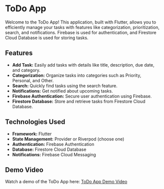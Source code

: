 # ToDo App

Welcome to the ToDo App! This application, built with Flutter, allows you to efficiently manage your tasks with features like categorization, prioritization, search, and notifications. Firebase is used for authentication, and Firestore Cloud Database is used for storing tasks.

## Features

- **Add Task:** Easily add tasks with details like title, description, due date, and category.
- **Categorization:** Organize tasks into categories such as Priority, Personal, and Other.
- **Search:** Quickly find tasks using the search feature.
- **Notifications:** Get notified about upcoming tasks.
- **Firebase Authentication:** Secure user authentication using Firebase.
- **Firestore Database:** Store and retrieve tasks from Firestore Cloud Database.

## Technologies Used

- **Framework:** Flutter
- **State Management:** Provider or Riverpod (choose one)
- **Authentication:** Firebase Authentication
- **Database:** Firestore Cloud Database
- **Notifications:** Firebase Cloud Messaging

## Demo Video

Watch a demo of the ToDo App here: [ToDo App Demo Video](https://youtube.com/shorts/dVt3RJFVg9k)

